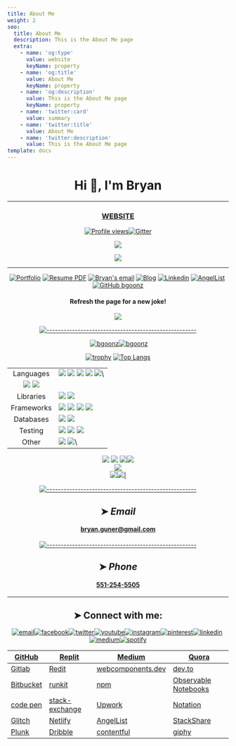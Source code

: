 ```yaml
---
title: About Me
weight: 2
seo:
  title: About Me
  description: This is the About Me page
  extra:
    - name: 'og:type'
      value: website
      keyName: property
    - name: 'og:title'
      value: About Me
      keyName: property
    - name: 'og:description'
      value: This is the About Me page
      keyName: property
    - name: 'twitter:card'
      value: summary
    - name: 'twitter:title'
      value: About Me
    - name: 'twitter:description'
      value: This is the About Me page
template: docs
---
```


<div align="center">


Hi 👋, I'm Bryan
================

* * * * *

### [](https://github.com/bgoonz#website)[WEBSITE](https://best-celery-b2d7c.netlify.app/)

[![Profile views](https://camo.githubusercontent.com/41fbd874c1ba0b69222440c1527ceb24831f388dcf4b875c048dbf0ce11fce58/68747470733a2f2f76696577732e77686174696c656172656e65642e746f6461792f76696577732f6769746875622f62676f6f6e7a2f76696577732e737667)](https://camo.githubusercontent.com/41fbd874c1ba0b69222440c1527ceb24831f388dcf4b875c048dbf0ce11fce58/68747470733a2f2f76696577732e77686174696c656172656e65642e746f6461792f76696577732f6769746875622f62676f6f6e7a2f76696577732e737667)[![Gitter](https://camo.githubusercontent.com/3b010aaec4938434c93c158f7ad38fd70693fdc8c1ec39baeadbebab61458138/68747470733a2f2f6261646765732e6769747465722e696d2f62676f6f6e7a2f636f6d6d756e6974792e737667)](https://gitter.im/bgoonz/community?utm_source=badge&utm_medium=badge&utm_campaign=pr-badge)

[![](https://github.com/bgoonz/bgoonz/raw/master/circle-small-sharp.png?raw=true?raw=true)](https://github.com/bgoonz/bgoonz/blob/master/circle-small-sharp.png?raw=true?raw=true)

[![](https://camo.githubusercontent.com/f6ac8d3c7641477ae04ab8a8ca85e237f5543f438929f3d36c8b47e4839761b0/687474703a2f2f696d672e796f75747562652e636f6d2f76692f78475a53577646657373382f302e6a7067)](http://www.youtube.com/watch?v=xGZSWvFess8 "Ancestrial Solo")

* * * * *


[![Portfolio](https://camo.githubusercontent.com/08996371831d4c65d91b748a91dc04913804a04572875dbc831e5760146cd90d/68747470733a2f2f696d672e736869656c64732e696f2f62616467652f2d2545322539442541345f506f7274666f6c696f2d6635383f7374796c653d666c61742d737175617265266c6f676f3d61266c6f676f436f6c6f723d7768697465266c696e6b3d68747470733a2f2f62676f6f6e7a2e6769746875622e696f2f)](https://bgoonz.github.io/) [![Resume PDF](https://camo.githubusercontent.com/be39e4efa075ffc9dec9f08ffa5296ab259a2190ca575bbc58881c2c79fc3447/68747470733a2f2f696d672e736869656c64732e696f2f62616467652f2d526573756d652d6630303f7374796c653d666c61742d737175617265266c6f676f3d61646f62652d6163726f6261742d726561646572266c6f676f436f6c6f723d7768697465)](https://github.com/bgoonz/resume-cv-portfolio-samples/blob/master/2021-resume/bryan-guner-resume-2021.pdf) [![Bryan's email](https://camo.githubusercontent.com/917b3c0fed1a17b7658bc96dcae513d12e4bbf98e492342c33eb7b5089a7527f/68747470733a2f2f696d672e736869656c64732e696f2f62616467652f627279616e2e67756e657240676d61696c2e636f6d2d6634623430303f7374796c653d666c61742d737175617265266c6f676f3d676d61696c266c6f676f436f6c6f723d626c61636b266c696e6b3d6d61696c746f3a627279616e2e67756e657240676d61696c2e636f6d)](mailto:bryan.guner@gmail.com) [![Blog](https://camo.githubusercontent.com/8e538703dad4c1dd05103d6a9aa6dfcecdd735439967d2501c172c1780bb3929/68747470733a2f2f696d672e736869656c64732e696f2f62616467652f2d426c6f672d3231373539623f7374796c653d666c61742d737175617265266c6f676f3d576f72645072657373266c6f676f436f6c6f723d7768697465266c696e6b3d68747470733a2f2f7765622d6465762d6875622e636f6d2f)](https://web-dev-hub.com/) [![Linkedin](https://camo.githubusercontent.com/bc53eadd154132f3d3cc16188c2c49c98d07c60a59ffed1e42caa3f133afff12/68747470733a2f2f696d672e736869656c64732e696f2f62616467652f2d4c696e6b6564496e2d3030373762353f7374796c653d666c61742d737175617265266c6f676f3d4c696e6b6564696e266c6f676f436f6c6f723d7768697465266c696e6b3d68747470733a2f2f7777772e6c696e6b6564696e2e636f6d2f696e2f627279616e2d67756e65722d3034363139393132382f)](https://www.linkedin.com/in/bryan-guner-046199128/) [![AngelList](https://camo.githubusercontent.com/c64472a38fcb4e49cb16b8026a44d74e8d9c5b0003796a282564ab8a40143d68/68747470733a2f2f696d672e736869656c64732e696f2f62616467652f2d416e67656c4c6973742d626c61636b3f7374796c653d666c61742d737175617265266c6f676f3d416e67656c4c697374266c6f676f436f6c6f723d7768697465266c696e6b3d68747470733a2f2f616e67656c2e636f2f752f627279616e2d67756e6572)](https://angel.co/u/bryan-guner) [![GitHub bgoonz](https://camo.githubusercontent.com/32df1587a64824a89d979fe5b59a3e0bd166c44ced566dccf0d33ed62799157c/68747470733a2f2f696d672e736869656c64732e696f2f6769746875622f666f6c6c6f776572732f62676f6f6e7a3f6c6162656c3d666f6c6c6f77267374796c653d736f6369616c)](https://github.com/bgoonz)

#### [](https://github.com/bgoonz#refresh-the-page-for-a-new-joke)Refresh the page for a new joke!

[![](https://camo.githubusercontent.com/727b46e1d3fa1dc9460d1f7a8c4f4fb8a5523029a3389abf818bc1f95430b4ac/68747470733a2f2f726561646d652d6a6f6b65732e76657263656c2e6170702f617069)](https://camo.githubusercontent.com/727b46e1d3fa1dc9460d1f7a8c4f4fb8a5523029a3389abf818bc1f95430b4ac/68747470733a2f2f726561646d652d6a6f6b65732e76657263656c2e6170702f617069)

[![-----------------------------------------------------](https://raw.githubusercontent.com/andreasbm/readme/master/assets/lines/colored.png)](https://github.com/bgoonz#_email_)

 [![bgoonz](https://camo.githubusercontent.com/cf5d4a973533a4c4231a2385ee68163bc88bc95bcc047eb238ee8269943a60b6/68747470733a2f2f6769746875622d726561646d652d73746174732e76657263656c2e6170702f6170693f757365726e616d653d62676f6f6e7a2673686f775f69636f6e733d74727565266c6f63616c653d656e)](https://camo.githubusercontent.com/cf5d4a973533a4c4231a2385ee68163bc88bc95bcc047eb238ee8269943a60b6/68747470733a2f2f6769746875622d726561646d652d73746174732e76657263656c2e6170702f6170693f757365726e616d653d62676f6f6e7a2673686f775f69636f6e733d74727565266c6f63616c653d656e)[![bgoonz](https://camo.githubusercontent.com/3a0b40daebc9fe1d25f51ff4923c0d02451e3f986c04d95692e919412afc3f95/68747470733a2f2f6769746875622d726561646d652d73747265616b2d73746174732e6865726f6b756170702e636f6d2f3f757365723d62676f6f6e7a26)](https://camo.githubusercontent.com/3a0b40daebc9fe1d25f51ff4923c0d02451e3f986c04d95692e919412afc3f95/68747470733a2f2f6769746875622d726561646d652d73747265616b2d73746174732e6865726f6b756170702e636f6d2f3f757365723d62676f6f6e7a26)

[![trophy](https://camo.githubusercontent.com/ec5908a2b7b26de2d103e5281abfb6ca1d1a31b3b9b6e54c1e72c01c123e995f/68747470733a2f2f6769746875622d70726f66696c652d74726f7068792e76657263656c2e6170702f3f757365726e616d653d62676f6f6e7a26726f773d31)](https://github.com/bgoonz/github-profile-trophy) [![Top Langs](https://camo.githubusercontent.com/f792848d7595c91467c42491e4fc91d745e4feed3810fc941829f73ed21dd40d/68747470733a2f2f6769746875622d726561646d652d73746174732e76657263656c2e6170702f6170692f746f702d6c616e67732f3f757365726e616d653d62676f6f6e7a266c61796f75743d636f6d7061637426686964653d68746d6c2c6d617468656d6174696361266c616e67735f636f756e743d3136)](https://github.com/bgoonz/github-readme-stats)

|  |  |
| :-: | --- |
| Languages | [![](https://camo.githubusercontent.com/1048946110418180dbd0c560b7013c7a8e03cc94ca1e6dab6c1b04f033a40775/68747470733a2f2f696d672e736869656c64732e696f2f62616467652f4c616e672d48544d4c352d696e666f726d6174696f6e616c3f7374796c653d666c6174266c6f676f3d48544d4c35266c6f676f436f6c6f723d776869746526636f6c6f723d303046463030)](https://camo.githubusercontent.com/1048946110418180dbd0c560b7013c7a8e03cc94ca1e6dab6c1b04f033a40775/68747470733a2f2f696d672e736869656c64732e696f2f62616467652f4c616e672d48544d4c352d696e666f726d6174696f6e616c3f7374796c653d666c6174266c6f676f3d48544d4c35266c6f676f436f6c6f723d776869746526636f6c6f723d303046463030) [![](https://camo.githubusercontent.com/465446114b32ae230d6fab10d623e1da0d5ecbd76b1c882462168c9754ddeb00/68747470733a2f2f696d672e736869656c64732e696f2f62616467652f4c616e672d4353532d696e666f726d6174696f6e616c3f7374796c653d666c6174266c6f676f3d43535325323057697a6172647279266c6f676f436f6c6f723d776869746526636f6c6f723d303046463030)](https://camo.githubusercontent.com/465446114b32ae230d6fab10d623e1da0d5ecbd76b1c882462168c9754ddeb00/68747470733a2f2f696d672e736869656c64732e696f2f62616467652f4c616e672d4353532d696e666f726d6174696f6e616c3f7374796c653d666c6174266c6f676f3d43535325323057697a6172647279266c6f676f436f6c6f723d776869746526636f6c6f723d303046463030) [![](https://camo.githubusercontent.com/ae76e6020ab32845f3ef31f563ab0db9128b78430d5b52540eb1655f32dcd6be/68747470733a2f2f696d672e736869656c64732e696f2f62616467652f4c616e672d4a6176615363726970742d696e666f726d6174696f6e616c3f7374796c653d666c6174266c6f676f3d4a617661536372697074266c6f676f436f6c6f723d776869746526636f6c6f723d303046463030)](https://camo.githubusercontent.com/ae76e6020ab32845f3ef31f563ab0db9128b78430d5b52540eb1655f32dcd6be/68747470733a2f2f696d672e736869656c64732e696f2f62616467652f4c616e672d4a6176615363726970742d696e666f726d6174696f6e616c3f7374796c653d666c6174266c6f676f3d4a617661536372697074266c6f676f436f6c6f723d776869746526636f6c6f723d303046463030) [![](https://camo.githubusercontent.com/ba32be5e8f3e5e0f9f083c10bc21b5ae68ad587c4d56fdc71ff15e60fd7ff44c/68747470733a2f2f696d672e736869656c64732e696f2f62616467652f4c616e672d53514c2d696e666f726d6174696f6e616c3f7374796c653d666c6174266c6f676f3d53514c266c6f676f436f6c6f723d776869746526636f6c6f723d303046463030)](https://camo.githubusercontent.com/ba32be5e8f3e5e0f9f083c10bc21b5ae68ad587c4d56fdc71ff15e60fd7ff44c/68747470733a2f2f696d672e736869656c64732e696f2f62616467652f4c616e672d53514c2d696e666f726d6174696f6e616c3f7374796c653d666c6174266c6f676f3d53514c266c6f676f436f6c6f723d776869746526636f6c6f723d303046463030) [![](https://camo.githubusercontent.com/5ce3152002e75fa1008c5496102c3b67516e8ebd432073df03504548749d4eab/68747470733a2f2f696d672e736869656c64732e696f2f62616467652f4c616e672d4a6176612d696e666f726d6174696f6e616c3f7374796c653d666c6174266c6f676f3d4a617661266c6f676f436f6c6f723d776869746526636f6c6f723d303046463030)](https://camo.githubusercontent.com/5ce3152002e75fa1008c5496102c3b67516e8ebd432073df03504548749d4eab/68747470733a2f2f696d672e736869656c64732e696f2f62616467652f4c616e672d4a6176612d696e666f726d6174696f6e616c3f7374796c653d666c6174266c6f676f3d4a617661266c6f676f436f6c6f723d776869746526636f6c6f723d303046463030)\
[![](https://camo.githubusercontent.com/f124081207bb765f27d87381a0f1f6a40ace58f7751f56af5b6358d1a9558a16/68747470733a2f2f696d672e736869656c64732e696f2f62616467652f4c616e672d507974686f6e2d696e666f726d6174696f6e616c3f7374796c653d666c6174266c6f676f3d507974686f6e266c6f676f436f6c6f723d776869746526636f6c6f723d303046463030)](https://camo.githubusercontent.com/f124081207bb765f27d87381a0f1f6a40ace58f7751f56af5b6358d1a9558a16/68747470733a2f2f696d672e736869656c64732e696f2f62616467652f4c616e672d507974686f6e2d696e666f726d6174696f6e616c3f7374796c653d666c6174266c6f676f3d507974686f6e266c6f676f436f6c6f723d776869746526636f6c6f723d303046463030) [![](https://camo.githubusercontent.com/f14e52954b4dc07615aa6da4919b3e04d9459fa7d3709b2578666cade336ac5a/68747470733a2f2f696d672e736869656c64732e696f2f62616467652f4c616e672d547970655363726970742d696e666f726d6174696f6e616c3f7374796c653d666c6174266c6f676f3d54797065536372697074266c6f676f436f6c6f723d776869746526636f6c6f723d303046463030)](https://camo.githubusercontent.com/f14e52954b4dc07615aa6da4919b3e04d9459fa7d3709b2578666cade336ac5a/68747470733a2f2f696d672e736869656c64732e696f2f62616467652f4c616e672d547970655363726970742d696e666f726d6174696f6e616c3f7374796c653d666c6174266c6f676f3d54797065536372697074266c6f676f436f6c6f723d776869746526636f6c6f723d303046463030) |
| Libraries | [![](https://camo.githubusercontent.com/286ee73b131fa972574d5480e4ab259d6eed5c429dff5f6b74682cb2af5e078a/68747470733a2f2f696d672e736869656c64732e696f2f62616467652f4c69622d426f6f7473747261702d696e666f726d6174696f6e616c3f7374796c653d666c6174266c6f676f3d426f6f747374726170266c6f676f436f6c6f723d776869746526636f6c6f723d303046463030)](https://camo.githubusercontent.com/286ee73b131fa972574d5480e4ab259d6eed5c429dff5f6b74682cb2af5e078a/68747470733a2f2f696d672e736869656c64732e696f2f62616467652f4c69622d426f6f7473747261702d696e666f726d6174696f6e616c3f7374796c653d666c6174266c6f676f3d426f6f747374726170266c6f676f436f6c6f723d776869746526636f6c6f723d303046463030) [![](https://camo.githubusercontent.com/3c7194da5e4c19d234263e72bc4f2664632614b11d2c0a9738f059f7d8a440b4/68747470733a2f2f696d672e736869656c64732e696f2f62616467652f4c69622d52656163742d696e666f726d6174696f6e616c3f7374796c653d666c6174266c6f676f3d5265616374266c6f676f436f6c6f723d776869746526636f6c6f723d303046463030)](https://camo.githubusercontent.com/3c7194da5e4c19d234263e72bc4f2664632614b11d2c0a9738f059f7d8a440b4/68747470733a2f2f696d672e736869656c64732e696f2f62616467652f4c69622d52656163742d696e666f726d6174696f6e616c3f7374796c653d666c6174266c6f676f3d5265616374266c6f676f436f6c6f723d776869746526636f6c6f723d303046463030) |
| Frameworks | [![](https://camo.githubusercontent.com/da319532c0a94e42d979b54f447a5f0f628febc531f7c4db01f97a846fb09616/68747470733a2f2f696d672e736869656c64732e696f2f62616467652f46572d52656475782d696e666f726d6174696f6e616c3f7374796c653d666c6174266c6f676f3d5265647578266c6f676f436f6c6f723d776869746526636f6c6f723d303046463030)](https://camo.githubusercontent.com/da319532c0a94e42d979b54f447a5f0f628febc531f7c4db01f97a846fb09616/68747470733a2f2f696d672e736869656c64732e696f2f62616467652f46572d52656475782d696e666f726d6174696f6e616c3f7374796c653d666c6174266c6f676f3d5265647578266c6f676f436f6c6f723d776869746526636f6c6f723d303046463030) [![](https://camo.githubusercontent.com/27671c032486eb86268da74e011cd09b7ffa878e2776bf4a4ef6a213ac0a59bc/68747470733a2f2f696d672e736869656c64732e696f2f62616467652f46572d4e6f64652e6a732d696e666f726d6174696f6e616c3f7374796c653d666c6174266c6f676f3d4e6f64652e6a73266c6f676f436f6c6f723d776869746526636f6c6f723d303046463030)](https://camo.githubusercontent.com/27671c032486eb86268da74e011cd09b7ffa878e2776bf4a4ef6a213ac0a59bc/68747470733a2f2f696d672e736869656c64732e696f2f62616467652f46572d4e6f64652e6a732d696e666f726d6174696f6e616c3f7374796c653d666c6174266c6f676f3d4e6f64652e6a73266c6f676f436f6c6f723d776869746526636f6c6f723d303046463030) [![](https://camo.githubusercontent.com/5614baacde207769c765e6460fb7122396ed4387d7a23a19da7eeb1944f6b35f/68747470733a2f2f696d672e736869656c64732e696f2f62616467652f46572d457870726573732d696e666f726d6174696f6e616c3f7374796c653d666c6174266c6f676f436f6c6f723d776869746526636f6c6f723d303046463030)](https://camo.githubusercontent.com/5614baacde207769c765e6460fb7122396ed4387d7a23a19da7eeb1944f6b35f/68747470733a2f2f696d672e736869656c64732e696f2f62616467652f46572d457870726573732d696e666f726d6174696f6e616c3f7374796c653d666c6174266c6f676f436f6c6f723d776869746526636f6c6f723d303046463030) [![](https://camo.githubusercontent.com/9a72d0680ae517e20e07118af495fe6b03596f8c11d9713d737a55e29986636f/68747470733a2f2f696d672e736869656c64732e696f2f62616467652f46572d506f7765725368656c6c2d696e666f726d6174696f6e616c3f7374796c653d666c6174266c6f676f3d506f7765725368656c6c266c6f676f436f6c6f723d776869746526636f6c6f723d303046463030)](https://camo.githubusercontent.com/9a72d0680ae517e20e07118af495fe6b03596f8c11d9713d737a55e29986636f/68747470733a2f2f696d672e736869656c64732e696f2f62616467652f46572d506f7765725368656c6c2d696e666f726d6174696f6e616c3f7374796c653d666c6174266c6f676f3d506f7765725368656c6c266c6f676f436f6c6f723d776869746526636f6c6f723d303046463030) |
| Databases | [![](https://camo.githubusercontent.com/c900720ca38c1800c100185761b2b46125300218eed98d17538e9d73ab97089a/68747470733a2f2f696d672e736869656c64732e696f2f62616467652f44422d506f737467726553514c2d696e666f726d6174696f6e616c3f7374796c653d666c6174266c6f676f3d506f737467726553514c266c6f676f436f6c6f723d776869746526636f6c6f723d303046463030)](https://camo.githubusercontent.com/c900720ca38c1800c100185761b2b46125300218eed98d17538e9d73ab97089a/68747470733a2f2f696d672e736869656c64732e696f2f62616467652f44422d506f737467726553514c2d696e666f726d6174696f6e616c3f7374796c653d666c6174266c6f676f3d506f737467726553514c266c6f676f436f6c6f723d776869746526636f6c6f723d303046463030) [![](https://camo.githubusercontent.com/ac225cffd64240b9a5f22e4f4b290b421ee9e170f31befe1c1dc83ce14754c0d/68747470733a2f2f696d672e736869656c64732e696f2f62616467652f44422d4d7953514c2d696e666f726d6174696f6e616c3f7374796c653d666c6174266c6f676f3d4d7953514c266c6f676f436f6c6f723d776869746526636f6c6f723d303046463030)](https://camo.githubusercontent.com/ac225cffd64240b9a5f22e4f4b290b421ee9e170f31befe1c1dc83ce14754c0d/68747470733a2f2f696d672e736869656c64732e696f2f62616467652f44422d4d7953514c2d696e666f726d6174696f6e616c3f7374796c653d666c6174266c6f676f3d4d7953514c266c6f676f436f6c6f723d776869746526636f6c6f723d303046463030) |
| Testing | [![](https://camo.githubusercontent.com/93b3f5d06ac2d7cb7613c49707c0d79b8d56a05381f79c125cfbb7d60e9dbe86/68747470733a2f2f696d672e736869656c64732e696f2f62616467652f546573742d4a6573742d696e666f726d6174696f6e616c3f7374796c653d666c6174266c6f676f3d4a657374266c6f676f436f6c6f723d776869746526636f6c6f723d303046463030)](https://camo.githubusercontent.com/93b3f5d06ac2d7cb7613c49707c0d79b8d56a05381f79c125cfbb7d60e9dbe86/68747470733a2f2f696d672e736869656c64732e696f2f62616467652f546573742d4a6573742d696e666f726d6174696f6e616c3f7374796c653d666c6174266c6f676f3d4a657374266c6f676f436f6c6f723d776869746526636f6c6f723d303046463030) [![](https://camo.githubusercontent.com/481127a1a4076922244f076d1db438098d01205a495a89159c230735631bb475/68747470733a2f2f696d672e736869656c64732e696f2f62616467652f546573742d437970726573732d696e666f726d6174696f6e616c3f7374796c653d666c6174266c6f676f3d43797072657373266c6f676f436f6c6f723d776869746526636f6c6f723d303046463030)](https://camo.githubusercontent.com/481127a1a4076922244f076d1db438098d01205a495a89159c230735631bb475/68747470733a2f2f696d672e736869656c64732e696f2f62616467652f546573742d437970726573732d696e666f726d6174696f6e616c3f7374796c653d666c6174266c6f676f3d43797072657373266c6f676f436f6c6f723d776869746526636f6c6f723d303046463030) [![](https://camo.githubusercontent.com/676b75202f59e0363b809aa10a7f23b47489c2fec926828dbab1d47b2d81a636/68747470733a2f2f696d672e736869656c64732e696f2f62616467652f546573742d4a556e69742d696e666f726d6174696f6e616c3f7374796c653d666c6174266c6f676f3d4a556e6974266c6f676f436f6c6f723d776869746526636f6c6f723d303046463030)](https://camo.githubusercontent.com/676b75202f59e0363b809aa10a7f23b47489c2fec926828dbab1d47b2d81a636/68747470733a2f2f696d672e736869656c64732e696f2f62616467652f546573742d4a556e69742d696e666f726d6174696f6e616c3f7374796c653d666c6174266c6f676f3d4a556e6974266c6f676f436f6c6f723d776869746526636f6c6f723d303046463030) |
| Other | [![](https://camo.githubusercontent.com/716b1b47958d7bbd039eddc91ae92f157af5c30792cccc4f5f70a8f7f97e4ead/68747470733a2f2f696d672e736869656c64732e696f2f62616467652f456469746f722d5653253230436f64652d696e666f726d6174696f6e616c3f7374796c653d666c6174266c6f676f3d76697375616c73747564696f636f6465266c6f676f436f6c6f723d776869746526636f6c6f723d303046463030)](https://camo.githubusercontent.com/716b1b47958d7bbd039eddc91ae92f157af5c30792cccc4f5f70a8f7f97e4ead/68747470733a2f2f696d672e736869656c64732e696f2f62616467652f456469746f722d5653253230436f64652d696e666f726d6174696f6e616c3f7374796c653d666c6174266c6f676f3d76697375616c73747564696f636f6465266c6f676f436f6c6f723d776869746526636f6c6f723d303046463030) [![](https://camo.githubusercontent.com/41095ed1d3189944dbe058e3d61bde83985b9f2343aae369cd91e58c57489112/68747470733a2f2f696d672e736869656c64732e696f2f62616467652f456469746f722d496e74656c6c694a253230494445412d696e666f726d6174696f6e616c3f7374796c653d666c6174266c6f676f3d696e74656c6c696a69646561266c6f676f436f6c6f723d776869746526636f6c6f723d303046463030)](https://camo.githubusercontent.com/41095ed1d3189944dbe058e3d61bde83985b9f2343aae369cd91e58c57489112/68747470733a2f2f696d672e736869656c64732e696f2f62616467652f456469746f722d496e74656c6c694a253230494445412d696e666f726d6174696f6e616c3f7374796c653d666c6174266c6f676f3d696e74656c6c696a69646561266c6f676f436f6c6f723d776869746526636f6c6f723d303046463030)\
[![](https://camo.githubusercontent.com/1f849b042d69c3435d89095b4c2345d9b16fe97a8a8c7fff717eb4e688d83b48/68747470733a2f2f696d672e736869656c64732e696f2f62616467652f546f6f6c732d45534c696e742d696e666f726d6174696f6e616c3f7374796c653d666c6174266c6f676f3d45534c696e74266c6f676f436f6c6f723d776869746526636f6c6f723d303046463030)](https://camo.githubusercontent.com/1f849b042d69c3435d89095b4c2345d9b16fe97a8a8c7fff717eb4e688d83b48/68747470733a2f2f696d672e736869656c64732e696f2f62616467652f546f6f6c732d45534c696e742d696e666f726d6174696f6e616c3f7374796c653d666c6174266c6f676f3d45534c696e74266c6f676f436f6c6f723d776869746526636f6c6f723d303046463030) [![](https://camo.githubusercontent.com/4bddc85b6e2431be2d06a0b10c5ae86e28a2ca3b8323c487d8ee3bad9fc77276/68747470733a2f2f696d672e736869656c64732e696f2f62616467652f546f6f6c732d506f73746d616e2d696e666f726d6174696f6e616c3f7374796c653d666c6174266c6f676f3d506f73746d616e266c6f676f436f6c6f723d776869746526636f6c6f723d303046463030)](https://camo.githubusercontent.com/4bddc85b6e2431be2d06a0b10c5ae86e28a2ca3b8323c487d8ee3bad9fc77276/68747470733a2f2f696d672e736869656c64732e696f2f62616467652f546f6f6c732d506f73746d616e2d696e666f726d6174696f6e616c3f7374796c653d666c6174266c6f676f3d506f73746d616e266c6f676f436f6c6f723d776869746526636f6c6f723d303046463030) [![](https://camo.githubusercontent.com/89281dde8a726c7c1f961ea8ae91ff3f6bb4a8463888b4ed0f48e146a26ac460/68747470733a2f2f696d672e736869656c64732e696f2f62616467652f546f6f6c732d4769742d696e666f726d6174696f6e616c3f7374796c653d666c6174266c6f676f3d476974266c6f676f436f6c6f723d776869746526636f6c6f723d303046463030)](https://camo.githubusercontent.com/89281dde8a726c7c1f961ea8ae91ff3f6bb4a8463888b4ed0f48e146a26ac460/68747470733a2f2f696d672e736869656c64732e696f2f62616467652f546f6f6c732d4769742d696e666f726d6174696f6e616c3f7374796c653d666c6174266c6f676f3d476974266c6f676f436f6c6f723d776869746526636f6c6f723d303046463030)[![](https://camo.githubusercontent.com/adc7a1cb9eca724c07cbd6b407103ce5edf51925a3c2b227d57f634911fde1cd/68747470733a2f2f696d672e736869656c64732e696f2f62616467652f546f6f6c732d4769744875622d696e666f726d6174696f6e616c3f7374796c653d666c6174266c6f676f3d476974487562266c6f676f436f6c6f723d776869746526636f6c6f723d303046463030)](https://camo.githubusercontent.com/adc7a1cb9eca724c07cbd6b407103ce5edf51925a3c2b227d57f634911fde1cd/68747470733a2f2f696d672e736869656c64732e696f2f62616467652f546f6f6c732d4769744875622d696e666f726d6174696f6e616c3f7374796c653d666c6174266c6f676f3d476974487562266c6f676f436f6c6f723d776869746526636f6c6f723d303046463030)\
[![](https://camo.githubusercontent.com/6ed31ce1c3ecb818cb1c338707ba5ce1ccea1832a3c1978e30f1ba5fef576b26/68747470733a2f2f696d672e736869656c64732e696f2f62616467652f4f532d57696e646f777325323031302d696e666f726d6174696f6e616c3f7374796c653d666c6174266c6f676f3d57696e646f7773266c6f676f436f6c6f723d776869746526636f6c6f723d303046463030)](https://camo.githubusercontent.com/6ed31ce1c3ecb818cb1c338707ba5ce1ccea1832a3c1978e30f1ba5fef576b26/68747470733a2f2f696d672e736869656c64732e696f2f62616467652f4f532d57696e646f777325323031302d696e666f726d6174696f6e616c3f7374796c653d666c6174266c6f676f3d57696e646f7773266c6f676f436f6c6f723d776869746526636f6c6f723d303046463030)\
[![](https://camo.githubusercontent.com/f0fb743e382af6030dd684b4f4edf34b76bbd31489d4c73902df525368e588b6/68747470733a2f2f696d672e736869656c64732e696f2f62616467652f436f64652d4c4553532d696e666f726d6174696f6e616c3f7374796c653d666c6174266c6f676f436f6c6f723d776869746526636f6c6f723d303046463030)](https://camo.githubusercontent.com/f0fb743e382af6030dd684b4f4edf34b76bbd31489d4c73902df525368e588b6/68747470733a2f2f696d672e736869656c64732e696f2f62616467652f436f64652d4c4553532d696e666f726d6174696f6e616c3f7374796c653d666c6174266c6f676f436f6c6f723d776869746526636f6c6f723d303046463030)[![](https://camo.githubusercontent.com/6d0e1a11eff1b6e242ece1489866e8ae39fbe82d33df28440d1168965d932544/68747470733a2f2f696d672e736869656c64732e696f2f62616467652f436f64652d456d6d65742d696e666f726d6174696f6e616c3f7374796c653d666c6174266c6f676f436f6c6f723d776869746526636f6c6f723d303046463030)](https://camo.githubusercontent.com/6d0e1a11eff1b6e242ece1489866e8ae39fbe82d33df28440d1168965d932544/68747470733a2f2f696d672e736869656c64732e696f2f62616467652f436f64652d456d6d65742d696e666f726d6174696f6e616c3f7374796c653d666c6174266c6f676f436f6c6f723d776869746526636f6c6f723d303046463030)|




[![-----------------------------------------------------](https://raw.githubusercontent.com/andreasbm/readme/master/assets/lines/colored.png)](https://github.com/bgoonz#_email_)

[](https://github.com/bgoonz#-email)➤ *Email*
---------------------------------------------

#### [](https://github.com/bgoonz#bryangunergmailcom)[bryan.guner@gmail.com](https://github.com/bgoonz#)

[![-----------------------------------------------------](https://raw.githubusercontent.com/andreasbm/readme/master/assets/lines/colored.png)](https://github.com/bgoonz#_phone_)

[](https://github.com/bgoonz#-phone)➤ *Phone*
---------------------------------------------

#### [](https://github.com/bgoonz#551-254-5505)[551-254-5505](https://github.com/bgoonz/bgoonz/blob/master/551-254-5505)

* * * * *

[](https://github.com/bgoonz#-connect-with-me)➤ Connect with me:
----------------------------------------------------------------

[![email](https://camo.githubusercontent.com/987e9d7d7e70f98c5cd1d613add6ef56bcab60a8eda9e3df9f4f505b611ff773/68747470733a2f2f696d672e69636f6e73382e636f6d2f636f6c6f722f39362f3030303030302f676d61696c2e706e67)](mailto:bryan.guner@gmail.com)[![facebook](https://camo.githubusercontent.com/6acccefe72a9ad3380c0802e7a78988adad9d186eefff43b715bd7d7d07dc52a/68747470733a2f2f696d672e69636f6e73382e636f6d2f636f6c6f722f39362f3030303030302f66616365626f6f6b2e706e67)](https://www.facebook.com/bryan.guner/)[![twitter](https://camo.githubusercontent.com/a6a76173a04df8b3239debac70858c0d8bebd8d882b6572a0419cff3f51a2fc3/68747470733a2f2f696d672e69636f6e73382e636f6d2f636f6c6f722f39362f3030303030302f747769747465722d737175617265642e706e67)](https://twitter.com/bgooonz)[![youtube](https://camo.githubusercontent.com/aec347ccecfb57c504334b6723d26a419c1e7a871d467603d0a301272d5ac329/68747470733a2f2f696d672e69636f6e73382e636f6d2f636f6c6f722f39362f3030303030302f796f75747562652e706e67)](https://www.youtube.com/channel/UC9-rYyUMsnEBK8G8fCyrXXA/videos)[![instagram](https://camo.githubusercontent.com/13b4ab64e1a639ef039c1688b03c7a1a0aaa875a1858fa56888aa09c492aac6a/68747470733a2f2f696d672e69636f6e73382e636f6d2f636f6c6f722f39362f3030303030302f696e7374616772616d2d6e65772e706e67)](https://www.instagram.com/bgoonz/?hl=en)[![pinterest](https://camo.githubusercontent.com/4d14fb643e9f849728e8157811f502e1f146b7a2766a4c0a90e22afe106c0fbd/68747470733a2f2f696d672e69636f6e73382e636f6d2f636f6c6f722f39362f3030303030302f70696e7465726573742d2d76312e706e67)](https://www.pinterest.com/bryanguner/_saved/)[![linkedin](https://camo.githubusercontent.com/4f660401d8469647f004f5740254c81a657f48d4c55a635be05ffb196c2be320/68747470733a2f2f696d672e69636f6e73382e636f6d2f636f6c6f722f39362f3030303030302f6c696e6b6564696e2e706e67)](https://www.linkedin.com/in/bryan-guner-046199128/) [![medium](https://camo.githubusercontent.com/a9c0792a5acd4b406effc40cd8b8c6575fad4a4062a37c5a1787e032f5a6192f/68747470733a2f2f696d672e69636f6e73382e636f6d2f636f6c6f722f39362f3030303030302f6d656469756d2d6c6f676f2e706e67)](https://bryanguner.medium.com/)[![spotify](https://camo.githubusercontent.com/936d3874f5be4f3e8b6dce7582d12d1425c9fc24dab49159180ee55c0dcba92a/68747470733a2f2f696d672e69636f6e73382e636f6d2f636f6c6f722f39362f3030303030302f73706f746966792d2d76312e706e67)](https://open.spotify.com/user/bgoonz?si=ShH9wYbIQWab5Jz_30BKFw)

| [GitHub](https://github.com/bgoonz) | [Replit](https://repl.it/@bgoonz/) | [Medium](https://bryanguner.medium.com/) | [Quora](https://www.quora.com/q/webdevresourcehub?invite_code=qwZOqbpAhgQ6hjjGl8NN) |
| --- | --- | --- | --- |
| [Gitlab](https://gitlab.com/bryan.guner.dev) | [Redit](https://www.reddit.com/user/bgoonz1) | [webcomponents.dev](https://webcomponents.dev/user/bgoonz) | [dev.to](https://dev.to/bgoonz) |
| [Bitbucket](https://bitbucket.org/bgoonz/) | [runkit](https://runkit.com/bgoonz) | [npm](https://www.npmjs.com/~bgoonz11) | [Observable Notebooks](https://observablehq.com/@bgoonz?tab=profile) |
| [code pen](https://codepen.io/bgoonz) | [stack-exchange](https://meta.stackexchange.com/users/936785/bryan-guner) | [Upwork](https://www.upwork.com/freelancers/~01bb1a3627e1e9c630?viewMode=1&s=1110580755057594368) | [Notation](https://www.notion.so/Overview-Of-Css-5d88b0bc9a73422a9be1481d599a56ba) |
| [Glitch](https://glitch.com/@bgoonz) | [Netlify](https://app.netlify.com/user/settings#profile) | [AngelList](https://angel.co/u/bryan-guner) | [StackShare](https://stackshare.io/bryanguner) |
| [Plunk](http://plnkr.co/account/plunks) | [Dribble](https://dribbble.com/bgoonz4242?onboarding=true) | [contentful](https://app.contentful.com/spaces/lelpu0ihaz11/assets?id=MocOPmmNliLn6PPv) | [giphy](https://giphy.com/channel/bryanguner) |


</div>
